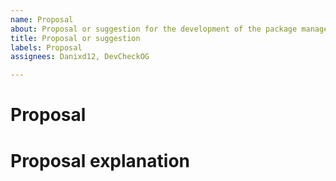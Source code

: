 ```yaml
---
name: Proposal
about: Proposal or suggestion for the development of the package manager.
title: Proposal or suggestion
labels: Proposal
assignees: Danixd12, DevCheckOG

---
```


# Proposal


# Proposal explanation
